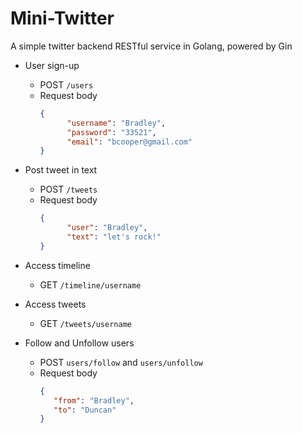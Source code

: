 # Mini-Twitter

A simple twitter backend RESTful service in Golang, powered by Gin

* User sign-up
    * POST `/users`
    * Request body
      ```json
      {
            "username": "Bradley",
            "password": "33521",
            "email": "bcooper@gmail.com"
      }
      ```
* Post tweet in text
    * POST `/tweets`
    * Request body
      ```json
      {
            "user": "Bradley",
            "text": "let's rock!"
      }
      ```
* Access timeline
    * GET `/timeline/username`

* Access tweets
    * GET `/tweets/username`
* Follow and Unfollow users
    * POST `users/follow` and `users/unfollow`
    * Request body
      ```json
      {
         "from": "Bradley",
         "to": "Duncan"
      }
      ```
